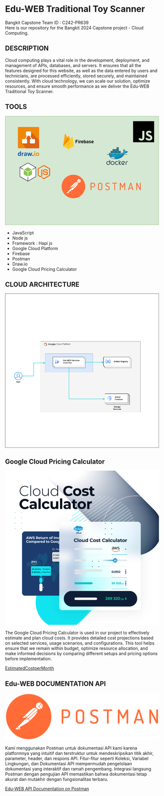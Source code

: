 # Edu-WEB Traditional Toy Scanner

Bangkit Capstone Team ID : C242-PR639	 <br>
Here is our repository for the Bangkit 2024 Capstone project - Cloud Computing.

## DESCRIPTION
Cloud computing plays a vital role in the development, deployment, and management of APIs, databases, and servers. It ensures that all the features designed for this website, as well as the data entered by users and technicians, are processed efficiently, stored securely, and maintained consistently. With cloud technology, we can scale our solution, optimize resources, and ensure smooth performance as we deliver the Edu-WEB Traditional Toy Scanner.


## TOOLS
![Edu-WEB CloudArchitecture](Architecture/Tools.png)

- JavaScript
- Node js
- Framework : Hapi js
- Google Cloud Platform
- Firebase
- Postman
- Draw.io
- Google Cloud Pricing Calculator

## CLOUD ARCHITECTURE
![Edu-WEB CloudArchitecture](Architecture/Architec.drawio.png)

## Google Cloud Pricing Calculator
![Edu-WEB CloudArchitecture](Architecture/pricing.png)

The Google Cloud Pricing Calculator is used in our project to effectively estimate and plan cloud costs. It provides detailed cost projections based on selected services, usage scenarios, and configurations. This tool helps ensure that we remain within budget, optimize resource allocation, and make informed decisions by comparing different setups and pricing options before implementation.

[EstimatedCostperMonth](Architecture/cost.jpg)

## Edu-WEB DOCUMENTATION API
![APIDOC](Architecture/Postman-logo-orange-2021_1155x.png)

Kami menggunakan Postman untuk dokumentasi API kami karena platformnya yang intuitif dan terstruktur untuk mendeskripsikan titik akhir, parameter, header, dan respons API. Fitur-fitur seperti Koleksi, Variabel Lingkungan, dan Dokumentasi API mempermudah pengelolaan dokumentasi yang interaktif dan ramah pengembang. Integrasi langsung Postman dengan pengujian API memastikan bahwa dokumentasi tetap akurat dan mutakhir dengan fungsionalitas terbaru.

[Edu-WEB API Documentation on Postman](https://documenter.getpostman.com/view/39629717/2sAYHxmiNT)


